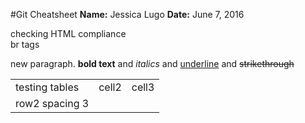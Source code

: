 #Git Cheatsheet
**Name:** Jessica Lugo
**Date:** June 7, 2016


<p>checking HTML compliance
<br>br tags
<p>new paragraph. <b>bold text</b> and <i>italics</i> and <u>underline</u> and <s>strikethrough</s>

<table border=0><tr><td>testing tables</td><td>cell2</td><td>cell3</td></tr><tr><td valign="bottom">row2 spacing 3</td></tr></table>